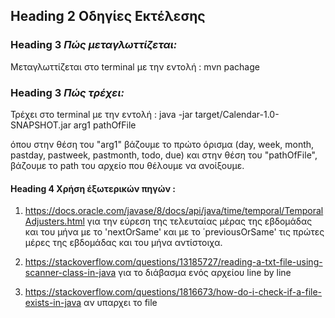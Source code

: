 ## Heading 2 Οδηγίες Εκτέλεσης

### Heading 3 _Πώς μεταγλωττίζεται:_

Μεταγλωττίζεται στο terminal με την εντολή : mvn pachage

### Heading 3 _Πώς τρέχει:_

Τρέχει στο terminal με την εντολή : java -jar target/Calendar-1.0-SNAPSHOT.jar arg1 pathOfFile

όπου στην θέση του "arg1" βάζουμε το πρώτο όρισμα (day, week, month, pastday, pastweek, pastmonth, todo, due) και στην θέση του "pathOfFile", βάζουμε το path του αρχείο που θέλουμε να ανοίξουμε.

#### Heading 4 Χρήση έξωτερικών πηγών :
1. https://docs.oracle.com/javase/8/docs/api/java/time/temporal/TemporalAdjusters.html για την εύρεση της τελευταίας μέρας της εβδομάδας και του μήνα με το 'nextOrSame' και με το ΄previousOrSame' τις πρώτες μέρες της εβδομάδας και του μήνα αντίστοιχα.

2. https://stackoverflow.com/questions/13185727/reading-a-txt-file-using-scanner-class-in-java για το διάβασμα ενός αρχείου line by line 

3. https://stackoverflow.com/questions/1816673/how-do-i-check-if-a-file-exists-in-java αν υπαρχει το file 